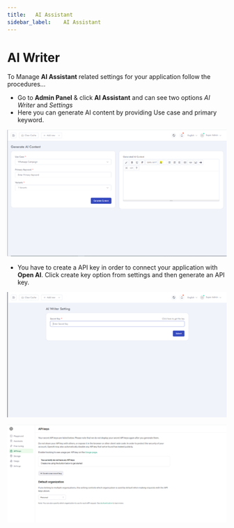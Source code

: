 ```yaml
---
title:   AI Assistant
sidebar_label:    AI Assistant
---
```


# AI Writer
To Manage **AI Assistant** related settings for your application follow the procedures…


- Go to **Admin Panel** &  click **AI Assistant** and can see two options *AI Writer* and *Settings*
- Here you can generate AI content by providing Use case and primary keyword.

![SaleBot](../assets/screenshots/ai_assistant_1.png)

- You have to create a API key in order to connect your application with **Open AI**. Click create key option from settings and then generate an API key.

![SaleBot](../assets/screenshots/ai_assistant.png)

![SaleBot](../assets/screenshots/ai_assistant_2.png)





